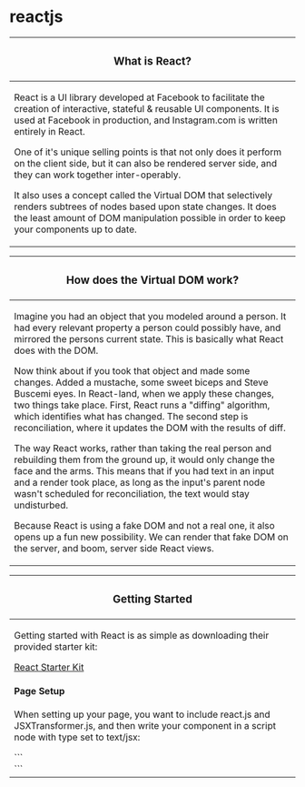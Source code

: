 # reactjs


<table>
 <thead>
    <tr>
        <th width="100%"><h3>What is React?</h3></th>
    </tr>
  </thead> 
    <tbody>
        <tr>
            <td>
            <p>
            React is a UI library developed at Facebook to facilitate the creation of interactive, stateful &amp; reusable UI components. It is used at Facebook in production, and Instagram.com is written entirely in React.  
            </p>
            <p>
            One of it's unique selling points is that not only does it perform on the client side, but it can also be rendered server side, and they can work together inter-operably.
            </p>
            <p>
            It also uses a concept called the Virtual DOM that selectively renders subtrees of nodes based upon state changes. It does the least amount of DOM manipulation possible in order to keep your components up to date.
            </p>
            </td>
        </tr>
    </tbody>
</table>

<table>
 <thead>
    <tr>
        <th width="100%"><h3>How does the Virtual DOM work?</h3></th>
    </tr>
  </thead> 
    <tbody>
        <tr>
            <td>
            <p>
Imagine you had an object that you modeled around a person. It had every relevant property a person could possibly have, and mirrored the persons current state. This is basically what React does with the DOM.
            </p>
            <p>
Now think about if you took that object and made some changes. Added a mustache, some sweet biceps and Steve Buscemi eyes. In React-land, when we apply these changes, two things take place. First, React runs a "diffing" algorithm, which identifies what has changed. The second step is reconciliation, where it updates the DOM with the results of diff.
            </p>
            <p>
The way React works, rather than taking the real person and rebuilding them from the ground up, it would only change the face and the arms. This means that if you had text in an input and a render took place, as long as the input's parent node wasn't scheduled for reconciliation, the text would stay undisturbed.
            </p>
            <p>
Because React is using a fake DOM and not a real one, it also opens up a fun new possibility. We can render that fake DOM on the server, and boom, server side React views.
            </p>
            </td>
        </tr>
    </tbody>
</table>





<table>
 <thead>
    <tr>
        <th width="100%"><h3>Getting Started</h3></th>
    </tr>
  </thead> 
    <tbody>
        <tr>
            <td>
            <p>Getting started with React is as simple as downloading their provided starter kit:</p>
            <p><a href="https://facebook.github.io/react/downloads/react-0.11.2.zip">React Starter Kit</a></p>
            <p>
            <h4>Page Setup</h4>
            When setting up your page, you want to include react.js and JSXTransformer.js, and then write your component in a script node with type set to text/jsx:
            </p>
            ```
            <!DOCTYPE html>
            <html>
            <head>
                <script src="build/react.js"></script>
                <script src="build/JSXTransformer.js"></script>
            </head>
            <body>
                <div id="mount-point"></div>
                <script type="text/jsx">
                // React Code Goes Here
                </script>
            </body>
            </html>
            ```
            </td>
        </tr>
    </tbody>
</table>







<!-- template

<table>
 <thead>
    <tr>
        <th width="100%"><h3> </h3></th>
    </tr>
  </thead> 
    <tbody>
        <tr>
            <td>
            <p>


            </p>
            <p>


            </p>
            <p>


            </p>
            </td>
        </tr>
    </tbody>
</table>
  -->